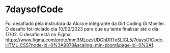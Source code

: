 # 7daysofCode

Fui desafiado pela instrutora da Alura e integrante da Girl Coding Gi Moeller. O desafio foi iniciado dia 10/02/2023 para que eu tente finalizar até o dia 17/02.
O desafio está no Figma, https://www.figma.com/proto/mm3MLozvUDGhDRTxSLlGL5/7daysOfCode-HTML-CSS?node-id=0%3A9878&scaling=min-zoom&page-id=0%3A1.

